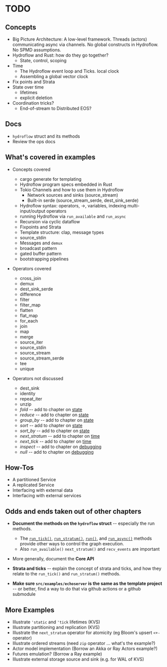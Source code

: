 # TODO

## Concepts
- Big Picture Architecture: A low-level framework. Threads (actors) communicating async via channels. No global constructs in Hydroflow. No SPMD assumptions.
- Hydroflow and Rust: how do they go together?
    - State, control, scoping
- Time
    - The Hydroflow event loop and Ticks. local clock
    - Assembling a global vector clock
- Fix points and Strata
- State over time
    - lifetimes
    - explicit deletion
- Coordination tricks?
    - End-of-stream to Distributed EOS?

## Docs
- `hydroflow` struct and its methods
- Review the ops docs

## What's covered in examples
- Concepts covered
    - cargo generate for templating
    - Hydroflow program specs embedded in Rust
    - Tokio Channels and how to use them in Hydroflow
        - Network sources and sinks (source_stream)
        - Built-in serde (source_stream_serde, dest_sink_serde)
    - Hydroflow syntax: operators, ->, variables, indexing multi-input/output operators
    - running Hydroflow via `run_available` and `run_async`
    - Recursion via cyclic dataflow
    - Fixpoints and Strata
    - Template structure: clap, message types
    - source_stdin
    - Messages and `demux`
    - broadcast pattern
    - gated buffer pattern
    - bootstrapping pipelines

- Operators covered
    - cross_join
    - demux
    - dest_sink_serde
    - difference
    - filter
    - filter_map
    - flatten
    - flat_map
    - for_each
    - join
    - map
    - merge
    - source_iter
    - source_stdin
    - source_stream
    - source_stream_serde
    - tee
    - unique

- Operators not discussed
    - dest_sink
    - identity
    - repeat_iter
    - unzip
    - *fold* -- add to chapter on [state](state.md)
    - *reduce* -- add to chapter on [state](state.md)
    - *group_by* -- add to chapter on [state](state.md)
    - *sort* -- add to chapter on [state](state.md)
    - *sort_by* -- add to chapter on [state](state.md)
    - *next_stratum* -- add to chapter on [time](time.md)
    - *next_tick* -- add to chapter on [time](time.md)
    - *inspect* -- add to chapter on [debugging](debugging.md)
    - *null* -- add to chapter on [debugging](debugging.md)

## How-Tos
- A partitioned Service
- A replicated Service
- Interfacing with external data
- Interfacing with external services

## Odds and ends taken out of other chapters
- **Document the methods on the `hydroflow` struct** -- especially the run methods.
    -  The [`run_tick()`](https://hydro-project.github.io/hydroflow/doc/hydroflow/scheduled/graph/struct.Hydroflow.html#method.run_tick), [`run_stratum()`](https://hydro-project.github.io/hydroflow/doc/hydroflow/scheduled/graph/struct.Hydroflow.html#method.run_stratum), [`run()`](https://hydro-project.github.io/hydroflow/doc/hydroflow/scheduled/graph/struct.Hydroflow.html#method.run), and [`run_async()`](https://hydro-project.github.io/hydroflow/doc/hydroflow/scheduled/graph/struct.Hydroflow.html#method.run_async) methods provide other ways to control the graph execution.
    - Also `run_available()` `next_stratum()` and `recv_events` are important
- More generally, document the **Core API**

- **Strata and ticks** -- explain the concept of strata and ticks, and how they relate to the `run_tick()` and `run_stratum()` methods.

- **Make sure `src/examples/echoserver` is the same as the template project** -- or better, find a way to do that via github actions or a github submodule

## More Examples
- Illustrate `'static` and `'tick` lifetimes (KVS)
- Illustrate partitioning and replication (KVS)
- Illustrate the `next_stratum` operator for atomicity (eg Bloom's upsert `<+-` operator)
- Illustrate ordered streams (need `zip` operator ... what's the example?)
- Actor model implementation (Borrow an Akka or Ray Actors example?)
- Futures emulation? (Borrow a Ray example)
- Illustrate external storage source and sink (e.g. for WAL of KVS)